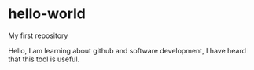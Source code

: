 # hello-world
My first repository

Hello, I am learning about github and software development, I have heard that this tool is useful.
